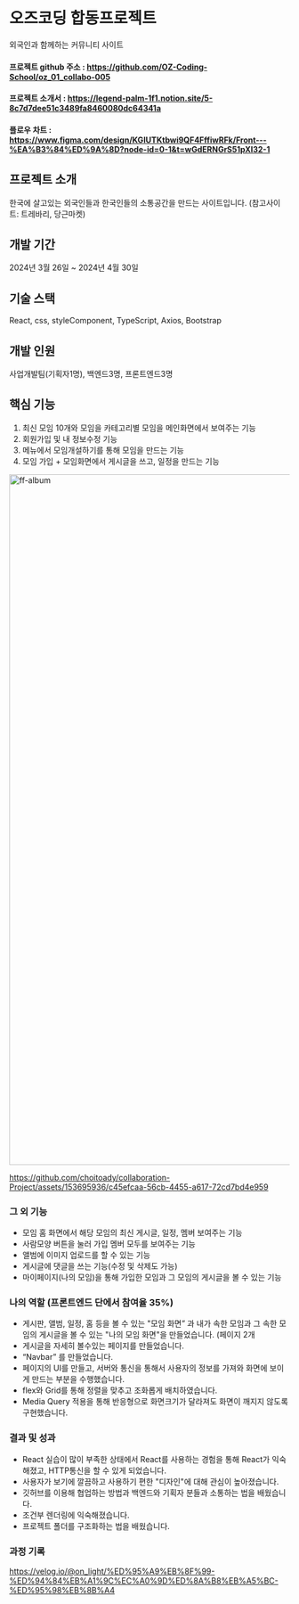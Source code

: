 

# 오즈코딩 합동프로젝트 
외국인과 함께하는 커뮤니티 사이트 
#### 프로젝트 github 주소 : <https://github.com/OZ-Coding-School/oz_01_collabo-005>
#### 프로젝트 소개서 : <https://legend-palm-1f1.notion.site/5-8c7d7dee51c3489fa8460080dc64341a>
#### 플로우 차트 : <https://www.figma.com/design/KGIUTKtbwi9QF4FffiwRFk/Front---%EA%B3%84%ED%9A%8D?node-id=0-1&t=wGdERNGrS51pXI32-1>


## 프로젝트 소개 
한국에 살고있는 외국인들과 한국인들의 소통공간을 만드는 사이트입니다. (참고사이트: 트레바리, 당근마켓)


## 개발 기간
2024년 3월 26일 ~ 2024년 4월 30일 

## 기술 스택 
React, css, styleComponent, TypeScript, Axios, Bootstrap


## 개발 인원 
사업개발팀(기획자1명), 백엔드3명, 프론트엔드3명

## 핵심 기능 
1. 최신 모임 10개와 모임을 카테고리별 모임을 메인화면에서 보여주는 기능
2. 회원가입 및 내 정보수정 기능
3. 메뉴에서 모임개설하기를 통해 모임을 만드는 기능
4. 모임 가입  + 모임화면에서 게시글을 쓰고, 일정을 만드는 기능

<img width="1240" alt="ff-album" src="https://github.com/choitoady/collaboration-Project/assets/153695936/ad58f13c-e663-48bd-a602-9f7e6e80f17e">

https://github.com/choitoady/collaboration-Project/assets/153695936/c45efcaa-56cb-4455-a617-72cd7bd4e959
### 그 외 기능
- 모임 홈 화면에서 해당 모임의 최신 게시글, 일정, 멤버 보여주는 기능    
- 사람모양 버튼을 눌러 가입 멤버 모두를 보여주는 기능   
- 앨범에 이미지 업로드를 할 수 있는 기능
- 게시글에 댓글을 쓰는 기능(수정 및 삭제도 가능) 
- 마이페이지(나의 모임)을 통해 가입한 모임과 그 모임의 게시글을 볼 수 있는 기능


### 나의 역할 (프론트엔드 단에서 참여율 35%)
- 게시판, 앨범, 일정, 홈 등을 볼 수 있는 "모임 화면” 과  내가 속한 모임과 그 속한 모임의 게시글을 볼 수 있는 "나의 모임 화면"을 만들었습니다. (페이지 2개
- 게시글을 자세히 볼수있는 페이지를 만들었습니다. 
- “Navbar” 를 만들었습니다.
-  페이지의 UI를 만들고, 서버와 통신을 통해서 사용자의 정보를 가져와 화면에 보이게 만드는 부분을 수행했습니다.
-  flex와 Grid를 통해 정렬을 맞추고 조화롭게 배치하였습니다.
-  Media Query 적용을 통해 반응형으로 화면크기가 달라져도 화면이 깨지지 않도록 구현했습니다.


### 결과 및 성과 
- React 실습이 많이 부족한 상태에서 React를 사용하는 경험을 통해 React가 익숙해졌고, HTTP통신을 할 수 있게 되었습니다.
- 사용자가 보기에 깔끔하고 사용하기 편한 "디자인"에 대해 관심이 높아졌습니다.
- 깃허브를 이용해 협업하는 방법과 백엔드와 기획자 분들과 소통하는 법을 배웠습니다.
- 조건부 렌더링에 익숙해졌습니다. 
- 프로젝트 폴더를 구조화하는 법을 배웠습니다. 

### 과정 기록 
<https://velog.io/@on_light/%ED%95%A9%EB%8F%99-%ED%94%84%EB%A1%9C%EC%A0%9D%ED%8A%B8%EB%A5%BC-%ED%95%98%EB%8B%A4>
